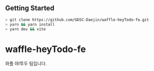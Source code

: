 ## Getting Started

```bash
> git clone https://github.com/GDSC-Daejin/waffle-heyTodo-fe.git
> yarn && yarn install
> yarn dev && vite
```


# waffle-heyTodo-fe
와플 야!투두 팀입니다.
